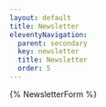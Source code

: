 ```yaml
---
layout: default
title: Newsletter
eleventyNavigation:
  parent: secondary
  key: newsletter
  title: Newsletter
  order: 5
---
```


{% NewsletterForm %}
